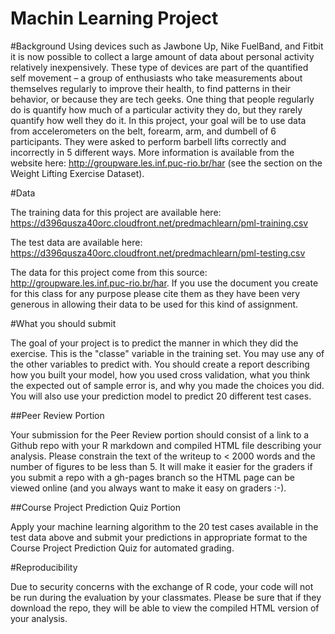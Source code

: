 # Machin Learning Project

#Background
Using devices such as Jawbone Up, Nike FuelBand, and Fitbit it is now possible to collect a large amount of data about personal 
activity relatively inexpensively. These type of devices are part of the quantified self movement – a group of enthusiasts who 
take measurements about themselves regularly to improve their health, to find patterns in their behavior, or because they are tech geeks.
One thing that people regularly do is quantify how much of a particular activity they do, but they rarely quantify how well they do it. 
In this project, your goal will be to use data from accelerometers on the belt, forearm, arm, and dumbell of 6 participants. 
They were asked to perform barbell lifts correctly and incorrectly in 5 different ways. 
More information is available from the website here: http://groupware.les.inf.puc-rio.br/har 
(see the section on the Weight Lifting Exercise Dataset).

#Data

The training data for this project are available here:
https://d396qusza40orc.cloudfront.net/predmachlearn/pml-training.csv

The test data are available here:
https://d396qusza40orc.cloudfront.net/predmachlearn/pml-testing.csv

The data for this project come from this source: http://groupware.les.inf.puc-rio.br/har. If you use the document you create for this
class for any purpose please cite them as they have been very generous in allowing their data to be used for this kind of assignment.

#What you should submit

The goal of your project is to predict the manner in which they did the exercise. This is the "classe" variable in the training set. 
You may use any of the other variables to predict with. You should create a report describing how you built your model, how you used
cross validation, what you think the expected out of sample error is, and why you made the choices you did. You will also use your 
prediction model to predict 20 different test cases.

##Peer Review Portion

Your submission for the Peer Review portion should consist of a link to a Github repo with your R markdown and compiled HTML file
describing your analysis. Please constrain the text of the writeup to < 2000 words and the number of figures to be less than 5. 
It will make it easier for the graders if you submit a repo with a gh-pages branch so the HTML page can be viewed online 
(and you always want to make it easy on graders :-).

##Course Project Prediction Quiz Portion

Apply your machine learning algorithm to the 20 test cases available in the test data above and submit your predictions in appropriate
format to the Course Project Prediction Quiz for automated grading.

#Reproducibility

Due to security concerns with the exchange of R code, your code will not be run during the evaluation by your classmates. Please be 
sure that if they download the repo, they will be able to view the compiled HTML version of your analysis.
